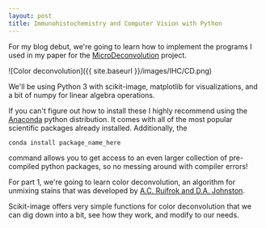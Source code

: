 ```yaml
---
layout: post
title: Immunohistochemistry and Computer Vision with Python
---
```


For my blog debut, we're going to learn how to implement the programs I
used in my paper for the [MicroDeconvolution](https://github.com/griffincalme/MicroDeconvolution)
project.

![Color deconvolution]({{ site.baseurl }}/images/IHC/CD.png)

We'll be using Python 3 with scikit-image, matplotlib for visualizations,
and a bit of numpy for linear algebra operations.

If you can't figure out how to install these I highly recommend using
the [Anaconda](https://www.continuum.io/downloads) python distribution.
It comes with all of the most popular scientific packages already installed.
Additionally, the 

```conda install package_name_here```

command allows you to
get access to an even larger collection of pre-compiled python packages, so no
messing around with compiler errors!


For part 1, we're going to learn color deconvolution, an algorithm for
unmixing stains that was developed by 
[A.C. Ruifrok and D.A. Johnston](http://s3.amazonaws.com/academia.edu.documents/39858226/AnalQuantCytHist-AR.pdf?AWSAccessKeyId=AKIAJ56TQJRTWSMTNPEA&Expires=1472431002&Signature=t3t33hDhza3AnbmBy59A2nVbrpI%3D&response-content-disposition=inline%3B%20filename%3DAnal_Quant_Cyt_Hist_AR.pdf).

Scikit-image offers very simple functions  for color deconvolution that
we can dig down into a bit, see how they work, and modify to our needs.



